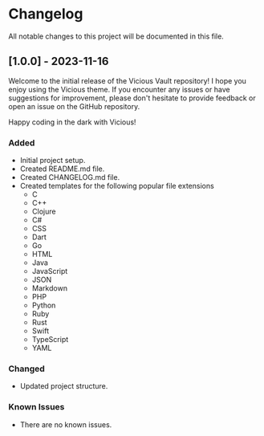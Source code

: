 # Changelog

All notable changes to this project will be documented in this file.

## [1.0.0] - 2023-11-16

Welcome to the initial release of the Vicious Vault repository! I hope you enjoy using the Vicious theme. If you encounter any issues or have suggestions for improvement, please don't hesitate to provide feedback or open an issue on the GitHub repository.

Happy coding in the dark with Vicious!

### Added

- Initial project setup.
- Created README.md file.
- Created CHANGELOG.md file.
- Created templates for the following popular file extensions
  - C
  - C++
  - Clojure
  - C#
  - CSS
  - Dart
  - Go
  - HTML
  - Java
  - JavaScript
  - JSON
  - Markdown
  - PHP
  - Python
  - Ruby
  - Rust
  - Swift
  - TypeScript
  - YAML

### Changed

- Updated project structure.

### Known Issues

- There are no known issues.

<!------------------------------------------------------------------

### Fixed
### Improved
### Removed

\*\* ----------------------------------------------------------------->
